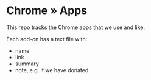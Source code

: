 # Chrome » Apps

This repo tracks the Chrome apps that we use and like.

Each add-on has a text file with:

  * name
  * link
  * summary
  * note, e.g. if we have donated
